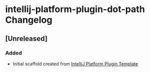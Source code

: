 <!-- Keep a Changelog guide -> https://keepachangelog.com -->

# intellij-platform-plugin-dot-path Changelog

## [Unreleased]
### Added
- Initial scaffold created from [IntelliJ Platform Plugin Template](https://github.com/JetBrains/intellij-platform-plugin-template)
